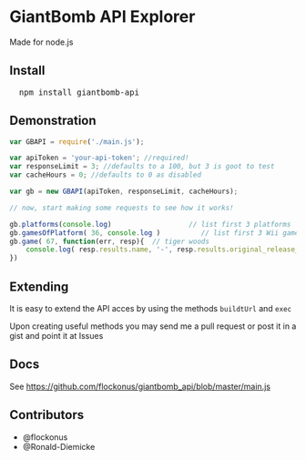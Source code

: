 # GiantBomb API Explorer

Made for node.js

## Install

<pre>
  npm install giantbomb-api
</pre>

## Demonstration

```javascript
var GBAPI = require('./main.js');

var apiToken = 'your-api-token'; //required!
var responseLimit = 3; //defaults to a 100, but 3 is goot to test
var cacheHours = 0; //defaults to 0 as disabled

var gb = new GBAPI(apiToken, responseLimit, cacheHours);

// now, start making some requests to see how it works!

gb.platforms(console.log)                   // list first 3 platforms
gb.gamesOfPlatform( 36, console.log )          // list first 3 Wii games
gb.game( 67, function(err, resp){  // tiger woods
	console.log( resp.results.name, '-', resp.results.original_release_date )
})
```

## Extending

It is easy to extend the API acces by using the methods `buildtUrl` and `exec`

Upon creating useful methods you may send me a pull request or post it in a gist and point it at Issues

## Docs

See https://github.com/flockonus/giantbomb_api/blob/master/main.js

## Contributors

- @flockonus
- @Ronald-Diemicke
